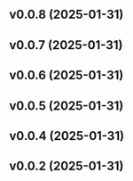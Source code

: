 ## v0.0.8 (2025-01-31)

## v0.0.7 (2025-01-31)

## v0.0.6 (2025-01-31)

## v0.0.5 (2025-01-31)

## v0.0.4 (2025-01-31)

## v0.0.2 (2025-01-31)
